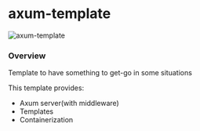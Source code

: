 # axum-template

![axum-template](https://github.com/alekspickle/axum-template/assets/22867443/2e34e8b3-0340-4f2f-9cf0-bcad18552991)

### Overview
Template to have something to get-go in some situations

This template provides:
- Axum server(with middleware)
- Templates
- Containerization

